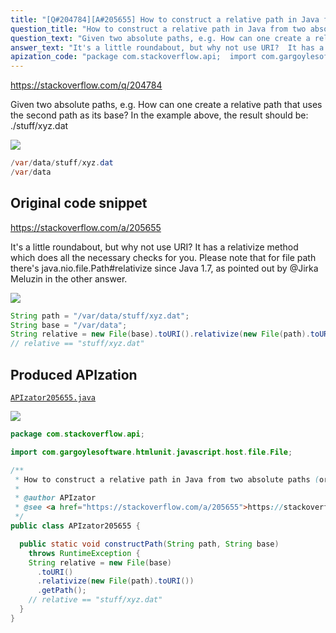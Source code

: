 ```yaml
---
title: "[Q#204784][A#205655] How to construct a relative path in Java from two absolute paths (or URLs)?"
question_title: "How to construct a relative path in Java from two absolute paths (or URLs)?"
question_text: "Given two absolute paths, e.g. How can one create a relative path that uses the second path as its base? In the example above, the result should be: ./stuff/xyz.dat"
answer_text: "It's a little roundabout, but why not use URI?  It has a relativize method which does all the necessary checks for you. Please note that for file path there's java.nio.file.Path#relativize since Java 1.7, as pointed out by @Jirka Meluzin in the other answer."
apization_code: "package com.stackoverflow.api;  import com.gargoylesoftware.htmlunit.javascript.host.file.File;  /**  * How to construct a relative path in Java from two absolute paths (or URLs)?  *  * @author APIzator  * @see <a href=\"https://stackoverflow.com/a/205655\">https://stackoverflow.com/a/205655</a>  */ public class APIzator205655 {    public static void constructPath(String path, String base)     throws RuntimeException {     String relative = new File(base)       .toURI()       .relativize(new File(path).toURI())       .getPath();     // relative == \"stuff/xyz.dat\"   } }"
---
```


https://stackoverflow.com/q/204784

Given two absolute paths, e.g.
How can one create a relative path that uses the second path as its base? In the example above, the result should be: ./stuff/xyz.dat


<div class="code-logo"><img src="/stackoverflow.png" /></div>

```java
/var/data/stuff/xyz.dat
/var/data
```


## Original code snippet

https://stackoverflow.com/a/205655

It&#x27;s a little roundabout, but why not use URI?  It has a relativize method which does all the necessary checks for you.
Please note that for file path there&#x27;s java.nio.file.Path#relativize since Java 1.7, as pointed out by @Jirka Meluzin in the other answer.

<div class="code-logo"><img src="/stackoverflow.png" /></div>

```java
String path = "/var/data/stuff/xyz.dat";
String base = "/var/data";
String relative = new File(base).toURI().relativize(new File(path).toURI()).getPath();
// relative == "stuff/xyz.dat"
```

## Produced APIzation

[`APIzator205655.java`](https://github.com/pasqualesalza/apization-temp-data/raw/master/search/APIzator205655.java)

<div class="code-logo"><img src="/apizator.png" /></div>

```java
package com.stackoverflow.api;

import com.gargoylesoftware.htmlunit.javascript.host.file.File;

/**
 * How to construct a relative path in Java from two absolute paths (or URLs)?
 *
 * @author APIzator
 * @see <a href="https://stackoverflow.com/a/205655">https://stackoverflow.com/a/205655</a>
 */
public class APIzator205655 {

  public static void constructPath(String path, String base)
    throws RuntimeException {
    String relative = new File(base)
      .toURI()
      .relativize(new File(path).toURI())
      .getPath();
    // relative == "stuff/xyz.dat"
  }
}

```
